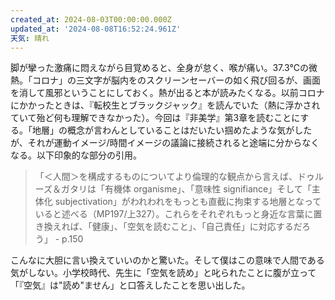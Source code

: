 ```yaml
---
created_at: 2024-08-03T00:00:00.000Z
updated_at: '2024-08-08T16:52:24.961Z'
天気: 晴れ
---
```


脚が攣った激痛に悶えながら目覚めると、全身が怠く、喉が痛い。37.3℃の微熱。「コロナ」の三文字が脳内をのスクリーンセーバーの如く飛び回るが、画面を消して風邪ということにしておく。熱が出ると本が読みたくなる。以前コロナにかかったときは、『転校生とブラックジャック』を読んでいた（熱に浮かされていて殆ど何も理解できなかった）。今回は『非美学』第3章を読むことにする。「地層」の概念が言わんとしていることはだいたい掴めたような気がしたが、それが運動イメージ/時間イメージの議論に接続されると途端に分からなくなる。以下印象的な部分の引用。

> 「＜人間＞を構成するものについてより倫理的な観点から言えば、ドゥルーズ＆ガタリは「有機体 organisme」、「意味性 signifiance」そして「主体化 subjectivation」がわれわれをもっとも直截に拘束する地層となっていると述べる（MP197/上327）。これらをそれぞれもっと身近な言葉に置き換えれば、「健康」、「空気を読むこと」、「自己責任」に対応するだろう」 - p.150

こんなに大胆に言い換えていいのかと驚いた。そして僕はこの意味で人間である気がしない。小学校時代、先生に「空気を読め」と叱られたことに腹が立って「『空気』は"読め"ません」と口答えしたことを思い出した。
